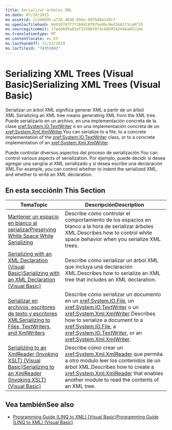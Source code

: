 ```yaml
---
title: Serializar árboles XML
ms.date: 07/20/2015
ms.assetid: 2c340695-a726-4030-85be-6975d8a149cf
ms.openlocfilehash: 6b91078ff7f1b0410f97be9bc9ed3601f3ca0733
ms.sourcegitcommit: 17ee6605e01ef32506f8fdc686954244ba6911de
ms.translationtype: MT
ms.contentlocale: es-ES
ms.lasthandoff: 11/22/2019
ms.locfileid: "74351043"
---
```

# <a name="serializing-xml-trees-visual-basic"></a><span data-ttu-id="2c6e4-102">Serializing XML Trees (Visual Basic)</span><span class="sxs-lookup"><span data-stu-id="2c6e4-102">Serializing XML Trees (Visual Basic)</span></span>
<span data-ttu-id="2c6e4-103">Serializar un árbol XML significa generar XML a partir de un árbol XML.</span><span class="sxs-lookup"><span data-stu-id="2c6e4-103">Serializing an XML tree means generating XML from the XML tree.</span></span> <span data-ttu-id="2c6e4-104">Puede serializarlo en un archivo, en una implementación concreta de la clase <xref:System.IO.TextWriter> o en una implementación concreta de un <xref:System.Xml.XmlWriter>.</span><span class="sxs-lookup"><span data-stu-id="2c6e4-104">You can serialize to a file, to a concrete implementation of the <xref:System.IO.TextWriter> class, or to a concrete implementation of an <xref:System.Xml.XmlWriter>.</span></span>  
  
 <span data-ttu-id="2c6e4-105">Puede controlar diversos aspectos del proceso de serialización.</span><span class="sxs-lookup"><span data-stu-id="2c6e4-105">You can control various aspects of serialization.</span></span> <span data-ttu-id="2c6e4-106">Por ejemplo, puede decidir si desea agregar una sangría al XML serializado y si desea escribe una declaración XML.</span><span class="sxs-lookup"><span data-stu-id="2c6e4-106">For example, you can control whether to indent the serialized XML, and whether to write an XML declaration.</span></span>  
  
## <a name="in-this-section"></a><span data-ttu-id="2c6e4-107">En esta sección</span><span class="sxs-lookup"><span data-stu-id="2c6e4-107">In This Section</span></span>  
  
|<span data-ttu-id="2c6e4-108">Tema</span><span class="sxs-lookup"><span data-stu-id="2c6e4-108">Topic</span></span>|<span data-ttu-id="2c6e4-109">Descripción</span><span class="sxs-lookup"><span data-stu-id="2c6e4-109">Description</span></span>|  
|-----------|-----------------|  
|[<span data-ttu-id="2c6e4-110">Mantener un espacio en blanco al serializar</span><span class="sxs-lookup"><span data-stu-id="2c6e4-110">Preserving White Space While Serializing</span></span>](../../../../visual-basic/programming-guide/concepts/linq/preserving-white-space-while-serializing.md)|<span data-ttu-id="2c6e4-111">Describe cómo controlar el comportamiento de los espacios en blanco a la hora de serializar árboles XML.</span><span class="sxs-lookup"><span data-stu-id="2c6e4-111">Describes how to control white space behavior when you serialize XML trees.</span></span>|  
|[<span data-ttu-id="2c6e4-112">Serializing with an XML Declaration (Visual Basic)</span><span class="sxs-lookup"><span data-stu-id="2c6e4-112">Serializing with an XML Declaration (Visual Basic)</span></span>](../../../../visual-basic/programming-guide/concepts/linq/serializing-with-an-xml-declaration.md)|<span data-ttu-id="2c6e4-113">Describe cómo serializar un árbol XML que incluya una declaración XML.</span><span class="sxs-lookup"><span data-stu-id="2c6e4-113">Describes how to serialize an XML tree that includes an XML declaration.</span></span>|  
|[<span data-ttu-id="2c6e4-114">Serializar en archivos, escritores de texto y escritores XML</span><span class="sxs-lookup"><span data-stu-id="2c6e4-114">Serializing to Files, TextWriters, and XmlWriters</span></span>](../../../../visual-basic/programming-guide/concepts/linq/serializing-to-files-textwriters-and-xmlwriters.md)|<span data-ttu-id="2c6e4-115">Describe cómo serializar un documento en un <xref:System.IO.File>, un <xref:System.IO.TextWriter> o un <xref:System.Xml.XmlWriter>.</span><span class="sxs-lookup"><span data-stu-id="2c6e4-115">Describes how to serialize a document to a <xref:System.IO.File>, a <xref:System.IO.TextWriter>, or an <xref:System.Xml.XmlWriter>.</span></span>|  
|[<span data-ttu-id="2c6e4-116">Serializing to an XmlReader (Invoking XSLT) (Visual Basic)</span><span class="sxs-lookup"><span data-stu-id="2c6e4-116">Serializing to an XmlReader (Invoking XSLT) (Visual Basic)</span></span>](../../../../visual-basic/programming-guide/concepts/linq/serializing-to-an-xmlreader-invoking-xslt.md)|<span data-ttu-id="2c6e4-117">Describe cómo crear un <xref:System.Xml.XmlReader> que permita a otro módulo leer los contenidos de un árbol XML.</span><span class="sxs-lookup"><span data-stu-id="2c6e4-117">Describes how to create a <xref:System.Xml.XmlReader> that enables another module to read the contents of an XML tree.</span></span>|  
  
## <a name="see-also"></a><span data-ttu-id="2c6e4-118">Vea también</span><span class="sxs-lookup"><span data-stu-id="2c6e4-118">See also</span></span>

- [<span data-ttu-id="2c6e4-119">Programming Guide (LINQ to XML) (Visual Basic)</span><span class="sxs-lookup"><span data-stu-id="2c6e4-119">Programming Guide (LINQ to XML) (Visual Basic)</span></span>](../../../../visual-basic/programming-guide/concepts/linq/programming-guide-linq-to-xml.md)
